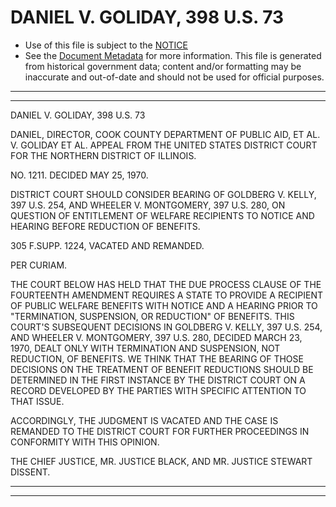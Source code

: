 ---
---

# DANIEL V. GOLIDAY, 398 U.S. 73

* Use of this file is subject to the [NOTICE](https://github.com/publicdocs/notice/blob/master/NOTICE)
* See the [Document Metadata](../../../) for more information.
  This file is generated from historical government data; content and/or formatting may be inaccurate and out-of-date and should not be used for official purposes.

----------
----------

DANIEL V. GOLIDAY, 398 U.S. 73

DANIEL, DIRECTOR, COOK COUNTY DEPARTMENT OF PUBLIC AID, ET AL. V. GOLIDAY ET AL. APPEAL FROM THE UNITED STATES DISTRICT COURT FOR THE NORTHERN DISTRICT OF ILLINOIS.

NO. 1211.  DECIDED MAY 25, 1970.

DISTRICT COURT SHOULD CONSIDER BEARING OF GOLDBERG V. KELLY, 397 U.S. 254, AND WHEELER V. MONTGOMERY, 397 U.S. 280, ON QUESTION OF ENTITLEMENT OF WELFARE RECIPIENTS TO NOTICE AND HEARING BEFORE REDUCTION OF BENEFITS.

305 F.SUPP.  1224, VACATED AND REMANDED.

PER CURIAM.

THE COURT BELOW HAS HELD THAT THE DUE PROCESS CLAUSE OF THE FOURTEENTH AMENDMENT REQUIRES A STATE TO PROVIDE A RECIPIENT OF PUBLIC WELFARE BENEFITS WITH NOTICE AND A HEARING PRIOR TO "TERMINATION, SUSPENSION, OR REDUCTION" OF BENEFITS.  THIS COURT'S SUBSEQUENT DECISIONS IN GOLDBERG V. KELLY, 397 U.S. 254, AND WHEELER V. MONTGOMERY, 397 U.S. 280, DECIDED MARCH 23, 1970, DEALT ONLY WITH TERMINATION AND SUSPENSION, NOT REDUCTION, OF BENEFITS.  WE THINK THAT THE BEARING OF THOSE DECISIONS ON THE TREATMENT OF BENEFIT REDUCTIONS SHOULD BE DETERMINED IN THE FIRST INSTANCE BY THE DISTRICT COURT ON A RECORD DEVELOPED BY THE PARTIES WITH SPECIFIC ATTENTION TO THAT ISSUE.

ACCORDINGLY, THE JUDGMENT IS VACATED AND THE CASE IS REMANDED TO THE DISTRICT COURT FOR FURTHER PROCEEDINGS IN CONFORMITY WITH THIS OPINION.

THE CHIEF JUSTICE, MR. JUSTICE BLACK, AND MR. JUSTICE STEWART DISSENT.


----------
----------

